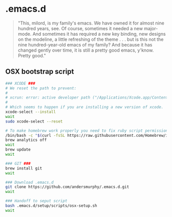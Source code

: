 # .emacs.d

>"This, milord, is my family's emacs. We have owned it for almost nine hundred years, see.
Of course, sometimes it needed a new major-mode. And sometimes it has required a new key binding,
new designs on the modeline, a little refreshing of the theme . . .
but is this not the nine hundred-year-old emacs of my family? And because it has changed gently over time,
it is still a pretty good emacs, y'know. Pretty good."

## OSX bootstrap script

```sh
### XCODE ###
# We reset the path to prevent:
#
# xcrun: error: active developer path ("/Applications/Xcode.app/Contents/Developer") does not exist
#
# Which seems to happen if you are installing a new version of xcode.
xcode-select --install
wait
sudo xcode-select --reset

# To make homebrew work properly you need to fix ruby script permissions.
/bin/bash -c "$(curl -fsSL https://raw.githubusercontent.com/Homebrew/install/master/install.sh)"
brew analytics off
wait
brew update
wait

### GIT ###
brew install git
wait

### Download .emacs.d
git clone https://github.com/andersmurphy/.emacs.d.git
wait

### Handoff to seput script
bash .emacs.d/setup/scripts/osx-setup.sh
wait
```
